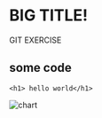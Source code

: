 # BIG TITLE!
GIT EXERCISE
## some code
```
<h1> hello world</h1>
```

![chart]("https://github.com/MasonWater/2022.8.1New/blob/master/test.png")
